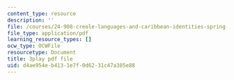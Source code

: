 ```yaml
---
content_type: resource
description: ''
file: /courses/24-908-creole-languages-and-caribbean-identities-spring-2017/d4ae954eb4131e7f0d6231c47a385e88_p8BXCDrYliY.pdf
file_type: application/pdf
learning_resource_types: []
ocw_type: OCWFile
resourcetype: Document
title: 3play pdf file
uid: d4ae954e-b413-1e7f-0d62-31c47a385e88
---
```

